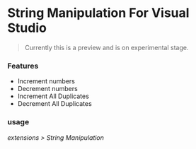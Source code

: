 # String Manipulation For Visual Studio

> Currently this is a preview and is on experimental stage.

### Features
* Increment numbers
* Decrement numbers
* Increment All Duplicates
* Decrement All Duplicates

### usage
*extensions > String Manipulation*
